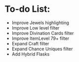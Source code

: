 # To-do List:

- Improve Jewels highlighting
- Improve Low level filter
- Improve Divination Cards filter
- Improve ItemLevel 79+ filter
- Expand Craft filter
- Expand Chance Uniques filter
- Add Hybrid Flasks
